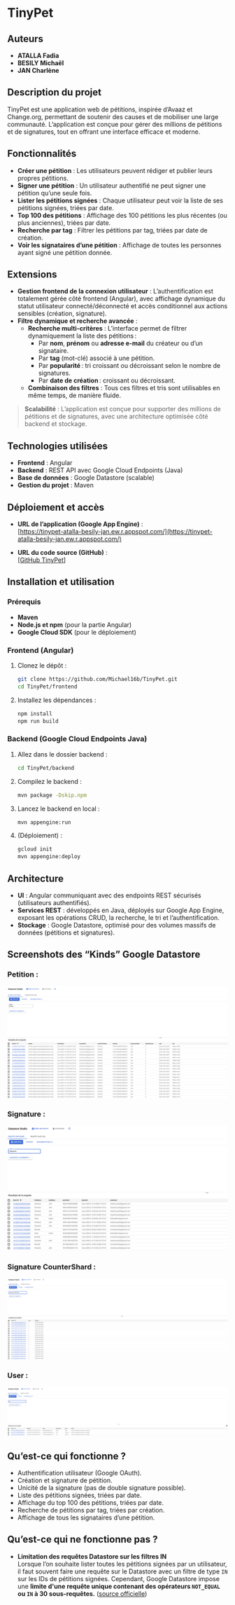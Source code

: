 # TinyPet

## Auteurs
- **ATALLA Fadia**
- **BESILY Michaël**
- **JAN Charlène**

## Description du projet
TinyPet est une application web de pétitions, inspirée d’Avaaz et Change.org, permettant de soutenir des causes et de mobiliser une large communauté. L’application est conçue pour gérer des millions de pétitions et de signatures, tout en offrant une interface efficace et moderne.

## Fonctionnalités
- **Créer une pétition** : Les utilisateurs peuvent rédiger et publier leurs propres pétitions.
- **Signer une pétition** : Un utilisateur authentifié ne peut signer une pétition qu’une seule fois.
- **Lister les pétitions signées** : Chaque utilisateur peut voir la liste de ses pétitions signées, triées par date.
- **Top 100 des pétitions** : Affichage des 100 pétitions les plus récentes (ou plus anciennes), triées par date.
- **Recherche par tag** : Filtrer les pétitions par tag, triées par date de création.
- **Voir les signataires d’une pétition** : Affichage de toutes les personnes ayant signé une pétition donnée.

## Extensions

- **Gestion frontend de la connexion utilisateur** : L’authentification est totalement gérée côté frontend (Angular), avec affichage dynamique du statut utilisateur connecté/déconnecté et accès conditionnel aux actions sensibles (création, signature).
- **Filtre dynamique et recherche avancée** :  
  - **Recherche multi-critères** : L’interface permet de filtrer dynamiquement la liste des pétitions :  
    - Par **nom**, **prénom** ou **adresse e-mail** du créateur ou d’un signataire.
    - Par **tag** (mot-clé) associé à une pétition.
    - Par **popularité** : tri croissant ou décroissant selon le nombre de signatures.
    - Par **date de création** : croissant ou décroissant.
  - **Combinaison des filtres** : Tous ces filtres et tris sont utilisables en même temps, de manière fluide.



> **Scalabilité** : L’application est conçue pour supporter des millions de pétitions et de signatures, avec une architecture optimisée côté backend et stockage.

## Technologies utilisées
- **Frontend** : Angular
- **Backend** : REST API avec Google Cloud Endpoints (Java)
- **Base de données** : Google Datastore (scalable)
- **Gestion du projet** : Maven

## Déploiement et accès

- **URL de l’application (Google App Engine)** :  
  [https://tinypet-atalla-besily-jan.ew.r.appspot.com/](https://tinypet-atalla-besily-jan.ew.r.appspot.com/)

- **URL du code source (GitHub)** :  
  [[GitHub TinyPet](https://github.com/Michael16b/TinyPet)]

## Installation et utilisation

### Prérequis
- **Maven**
- **Node.js et npm** (pour la partie Angular)
- **Google Cloud SDK** (pour le déploiement)

### Frontend (Angular)
1. Clonez le dépôt :
    ```bash
    git clone https://github.com/Michael16b/TinyPet.git
    cd TinyPet/frontend
    ```
2. Installez les dépendances :
    ```bash
    npm install
    npm run build
    ```

### Backend (Google Cloud Endpoints Java)
1. Allez dans le dossier backend :
    ```bash
    cd TinyPet/backend
    ```
2. Compilez le backend :
    ```bash
    mvn package -Dskip.npm
    ```
3. Lancez le backend en local :
    ```bash
    mvn appengine:run
    ```
4. (Déploiement) :
    ```bash
    gcloud init
    mvn appengine:deploy
    ```

## Architecture

- **UI** : Angular communiquant avec des endpoints REST sécurisés (utilisateurs authentifiés).
- **Services REST** : développés en Java, déployés sur Google App Engine, exposant les opérations CRUD, la recherche, le tri et l’authentification.
- **Stockage** : Google Datastore, optimisé pour des volumes massifs de données (pétitions et signatures).

## Screenshots des “Kinds” Google Datastore

### Petition :
![Petition Kinds](assets/kinds/Petition.png)

### Signature :
![Petition Kinds](assets/kinds/Signature.png)

### Signature CounterShard :
![Petition Kinds](assets/kinds/SignatureCounterShard.png)


### User :
![Petition Kinds](assets/kinds/User.png)

## Qu’est-ce qui fonctionne ?

- Authentification utilisateur (Google OAuth).
- Création et signature de pétition.
- Unicité de la signature (pas de double signature possible).
- Liste des pétitions signées, triées par date.
- Affichage du top 100 des pétitions, triées par date.
- Recherche de pétitions par tag, triées par création.
- Affichage de tous les signataires d’une pétition.

## Qu’est-ce qui ne fonctionne pas ?

- **Limitation des requêtes Datastore sur les filtres IN**  
  Lorsque l’on souhaite lister toutes les pétitions signées par un utilisateur, il faut souvent faire une requête sur le Datastore avec un filtre de type `IN` sur les IDs de pétitions signées. 
  Cependant, Google Datastore impose une **limite d'une requête unique contenant des opérateurs `NOT_EQUAL` ou `IN`   à 30 sous-requêtes.** ([source officielle](https://cloud.google.com/appengine/docs/legacy/standard/java/datastore/queries?hl=fr))

